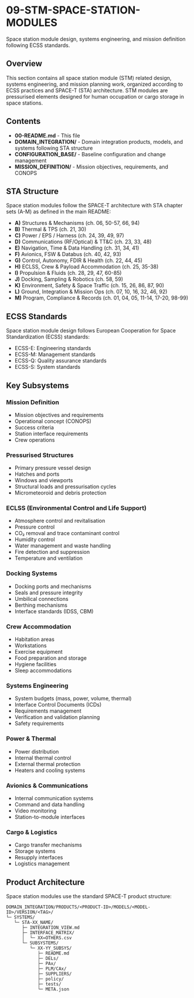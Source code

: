 # 09-STM-SPACE-STATION-MODULES

Space station module design, systems engineering, and mission definition following ECSS standards.

## Overview

This section contains all space station module (STM) related design, systems engineering, and mission planning work, organized according to ECSS practices and SPACE-T (STA) architecture. STM modules are pressurised elements designed for human occupation or cargo storage in space stations.

## Contents

- **00-README.md** - This file
- **DOMAIN_INTEGRATION/** - Domain integration products, models, and systems following STA structure
- **CONFIGURATION_BASE/** - Baseline configuration and change management
- **MISSION_DEFINITION/** - Mission objectives, requirements, and CONOPS

## STA Structure

Space station modules follow the SPACE-T architecture with STA chapter sets (A-M) as defined in the main README:
- **A)** Structures & Mechanisms (ch. 06, 50-57, 66, 94)
- **B)** Thermal & TPS (ch. 21, 30)
- **C)** Power / EPS / Harness (ch. 24, 39, 49, 97)
- **D)** Communications (RF/Optical) & TT&C (ch. 23, 33, 48)
- **E)** Navigation, Time & Data Handling (ch. 31, 34, 41)
- **F)** Avionics, FSW & Databus (ch. 40, 42, 93)
- **G)** Control, Autonomy, FDIR & Health (ch. 22, 44, 45)
- **H)** ECLSS, Crew & Payload Accommodation (ch. 25, 35-38)
- **I)** Propulsion & Fluids (ch. 28, 29, 47, 60-85)
- **J)** Docking, Sampling & Robotics (ch. 58, 59)
- **K)** Environment, Safety & Space Traffic (ch. 15, 26, 86, 87, 90)
- **L)** Ground, Integration & Mission Ops (ch. 07, 10, 16, 32, 46, 92)
- **M)** Program, Compliance & Records (ch. 01, 04, 05, 11-14, 17-20, 98-99)

## ECSS Standards

Space station module design follows European Cooperation for Space Standardization (ECSS) standards:
- ECSS-E: Engineering standards
- ECSS-M: Management standards
- ECSS-Q: Quality assurance standards
- ECSS-S: System standards

## Key Subsystems

### Mission Definition
- Mission objectives and requirements
- Operational concept (CONOPS)
- Success criteria
- Station interface requirements
- Crew operations

### Pressurised Structures
- Primary pressure vessel design
- Hatches and ports
- Windows and viewports
- Structural loads and pressurisation cycles
- Micrometeoroid and debris protection

### ECLSS (Environmental Control and Life Support)
- Atmosphere control and revitalisation
- Pressure control
- CO₂ removal and trace contaminant control
- Humidity control
- Water management and waste handling
- Fire detection and suppression
- Temperature and ventilation

### Docking Systems
- Docking ports and mechanisms
- Seals and pressure integrity
- Umbilical connections
- Berthing mechanisms
- Interface standards (IDSS, CBM)

### Crew Accommodation
- Habitation areas
- Workstations
- Exercise equipment
- Food preparation and storage
- Hygiene facilities
- Sleep accommodations

### Systems Engineering
- System budgets (mass, power, volume, thermal)
- Interface Control Documents (ICDs)
- Requirements management
- Verification and validation planning
- Safety requirements

### Power & Thermal
- Power distribution
- Internal thermal control
- External thermal protection
- Heaters and cooling systems

### Avionics & Communications
- Internal communication systems
- Command and data handling
- Video monitoring
- Station-to-module interfaces

### Cargo & Logistics
- Cargo transfer mechanisms
- Storage systems
- Resupply interfaces
- Logistics management

## Product Architecture

Space station modules use the standard SPACE-T product structure:
```
DOMAIN_INTEGRATION/PRODUCTS/<PRODUCT-ID>/MODELS/<MODEL-ID>/VERSION/<TAG>/
└─ SYSTEMS/
   └─ STA-XX_NAME/
      ├─ INTEGRATION_VIEW.md
      ├─ INTERFACE_MATRIX/
      │  └─ XX↔OTHERS.csv
      └─ SUBSYSTEMS/
         └─ XX-YY_SUBSYS/
            ├─ README.md
            ├─ DELs/
            ├─ PAx/
            ├─ PLM/CAx/
            ├─ SUPPLIERS/
            ├─ policy/
            ├─ tests/
            └─ META.json
```
